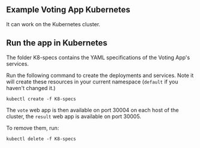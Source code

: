 ## Example Voting App Kubernetes

It can work on the Kubernetes cluster.
## Run the app in Kubernetes

The folder K8-specs contains the YAML specifications of the Voting App's services.

Run the following command to create the deployments and services. Note it will create these resources in your current namespace (`default` if you haven't changed it.)

```shell
kubectl create -f K8-specs
```

The `vote` web app is then available on port 30004 on each host of the cluster, the `result` web app is available on port 30005.

To remove them, run:

```shell
kubectl delete -f K8-specs


